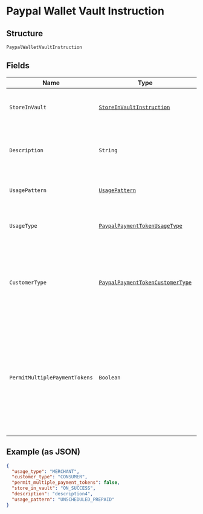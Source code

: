 
# Paypal Wallet Vault Instruction

## Structure

`PaypalWalletVaultInstruction`

## Fields

| Name | Type | Tags | Description | Getter | Setter |
|  --- | --- | --- | --- | --- | --- |
| `StoreInVault` | [`StoreInVaultInstruction`](../../doc/models/store-in-vault-instruction.md) | Optional | Defines how and when the payment source gets vaulted.<br>**Constraints**: *Minimum Length*: `1`, *Maximum Length*: `255`, *Pattern*: `^[0-9A-Z_]+$` | StoreInVaultInstruction getStoreInVault() | setStoreInVault(StoreInVaultInstruction storeInVault) |
| `Description` | `String` | Optional | The description displayed to PayPal consumer on the approval flow for PayPal, as well as on the PayPal payment token management experience on PayPal.com.<br>**Constraints**: *Minimum Length*: `1`, *Maximum Length*: `128` | String getDescription() | setDescription(String description) |
| `UsagePattern` | [`UsagePattern`](../../doc/models/usage-pattern.md) | Optional | Expected business/pricing model for the billing agreement.<br>**Constraints**: *Minimum Length*: `1`, *Maximum Length*: `30` | UsagePattern getUsagePattern() | setUsagePattern(UsagePattern usagePattern) |
| `UsageType` | [`PaypalPaymentTokenUsageType`](../../doc/models/paypal-payment-token-usage-type.md) | Required | The usage type associated with the PayPal payment token.<br>**Constraints**: *Minimum Length*: `1`, *Maximum Length*: `255`, *Pattern*: `^[0-9A-Z_]+$` | PaypalPaymentTokenUsageType getUsageType() | setUsageType(PaypalPaymentTokenUsageType usageType) |
| `CustomerType` | [`PaypalPaymentTokenCustomerType`](../../doc/models/paypal-payment-token-customer-type.md) | Optional | The customer type associated with the PayPal payment token. This is to indicate whether the customer acting on the merchant / platform is either a business or a consumer.<br>**Default**: `PaypalPaymentTokenCustomerType.CONSUMER`<br>**Constraints**: *Minimum Length*: `1`, *Maximum Length*: `255`, *Pattern*: `^[0-9A-Z_]+$` | PaypalPaymentTokenCustomerType getCustomerType() | setCustomerType(PaypalPaymentTokenCustomerType customerType) |
| `PermitMultiplePaymentTokens` | `Boolean` | Optional | Create multiple payment tokens for the same payer, merchant/platform combination. Use this when the customer has not logged in at merchant/platform. The payment token thus generated, can then also be used to create the customer account at merchant/platform. Use this also when multiple payment tokens are required for the same payer, different customer at merchant/platform. This helps to identify customers distinctly even though they may share the same PayPal account. This only applies to PayPal payment source.<br>**Default**: `false` | Boolean getPermitMultiplePaymentTokens() | setPermitMultiplePaymentTokens(Boolean permitMultiplePaymentTokens) |

## Example (as JSON)

```json
{
  "usage_type": "MERCHANT",
  "customer_type": "CONSUMER",
  "permit_multiple_payment_tokens": false,
  "store_in_vault": "ON_SUCCESS",
  "description": "description4",
  "usage_pattern": "UNSCHEDULED_PREPAID"
}
```

